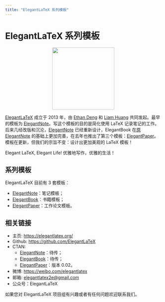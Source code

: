 ```yaml
---
title: "ElegantLaTeX 系列模板"
---
```


# ElegantLaTeX 系列模板 

<center><img src="/image/logo.png" width="200"></center>

[ElegantLaTeX](https://github.com/ElegantLaTeX) 成立于 2013 年，由 [Ethan Deng](https://ddswhu.me/) 和 [Liam Huang](https://liam.page/) 共同发起。最早的模板为 [ElegantNote](https://github.com/ElegantLaTeX/ElegantNote)。写这个模板的目的是简化使用 LaTeX 记录笔记的工作。后来几经改版和沉沦，[ElegantNote](https://github.com/ElegantLaTeX/ElegantNote) 已经重新设计，ElegantBook 在[原 ElegantNote](https://github.com/ElegantLaTeX/ElegantNote/releases/tag/v1.00) 的基础上更加完善，在去年也推出了第三个模板：[ElegantPaper](https://github.com/ElegantLaTeX/ElegantPaper)。模板在更新，但我们的宗旨不变：设计出更加美观的 LaTeX 模板！

Elegant LaTeX, Elegant Life! 优雅地写作，优雅的生活！


## 系列模板

ElegantLaTeX 目前有 3 套模板：

+ [ElegantNote](https://github.com/ElegantLaTeX/ElegantNote)：笔记模板；
+ [ElegantBook](https://github.com/ElegantLaTeX/ElegantBook)：书籍模板；
+ [ElegantPaper](https://github.com/ElegantLaTeX/ElegantPaper)：工作论文模板。

## 相关链接

- 主页: https://elegantlatex.org/
- Github: https://github.com/ElegantLaTeX
- CTAN: 
    - [ElegantNote](https://ctan.org/pkg/elegantnote)：待传；
    - [ElegantBook](https://ctan.org/pkg/elegantbook)：待传；
    - [ElegantPaper](https://ctan.org/pkg/elegantpaper)：版本 0.02。
- 微博: https://weibo.com/elegantlatex
- 邮箱: elegantlatex2e@gmail.com
- 公众号：ElegantLaTeX


如果您对 ElegantLaTeX 项目组有兴趣或者有任何问题欢迎联系我们。 


